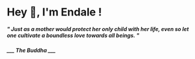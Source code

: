 <h1 title="head"> Hey 👋, I'm Endale !</h1>

**<h5><i>" Just as a mother would protect her only child with her life, even so let one cultivate a boundless love towards all beings. "</i></h5>**

*<b>___ The Buddha ___</b>*
